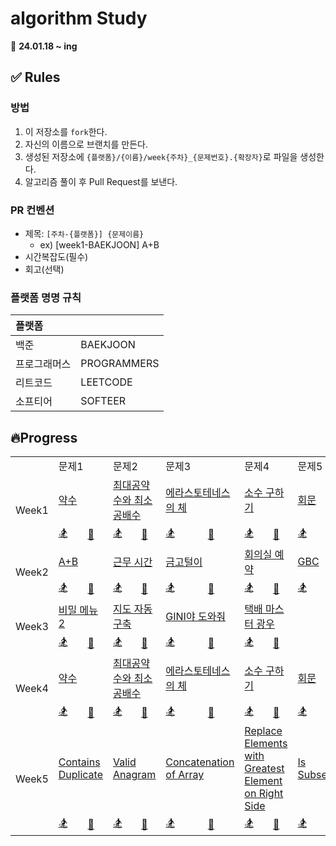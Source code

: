 # algorithm Study

📅 **24.01.18 ~ ing**

## ✅ Rules

### 방법

1. 이 저장소를 `fork`한다.
2. 자신의 이름으로 브랜치를 만든다.
3. 생성된 저장소에 `{플랫폼}/{이름}/week{주차}_{문제번호}.{확장자}`로 파일을 생성한다.
4. 알고리즘 풀이 후 Pull Request를 보낸다.

### PR 컨벤션

- 제목: `[주차-{플랫폼}] {문제이름}`
  - ex) [week1-BAEKJOON] A+B
- 시간복잡도(필수)
- 회고(선택)

### 플랫폼 명명 규칙

| 플랫폼       |             |
| :----------- | :---------- |
| 백준         | BAEKJOON    |
| 프로그래머스 | PROGRAMMERS |
| 리트코드     | LEETCODE    |
| 소프티어     | SOFTEER     |

## 🔥Progress

<table>
  <tr>
    <td></td>
    <td colspan=2>문제1</td>
    <td colspan=2>문제2</td>
    <td colspan=2>문제3</td>
    <td colspan=2>문제4</td>
    <td colspan=2>문제5</td>
    <td colspan=2>문제6</td>
  </tr>
  <tr>
    <td rowspan="2">Week1</td>
    <td colspan="2"><a href="https://www.acmicpc.net/problem/1037">약수</a></td></td>
    <td colspan="2"><a href="https://www.acmicpc.net/problem/2609">최대공약수와 최소공배수</a></td></td>
    <td colspan="2"><a href="https://www.acmicpc.net/problem/2960">에라스토테네스의 체</a></td></td>
    <td colspan="2"><a href="https://www.acmicpc.net/problem/1929">소수 구하기</a></td></td>
    <td colspan="2"><a href="https://www.acmicpc.net/problem/14561">회문</a></td></td>
    <td colspan="2"><a href="https://www.acmicpc.net/problem/9012">괄호</a></td></td>
  </tr>
  <tr>
    <td><a href="">🏂</a></td>
    <td><a href="https://github.com/Before-Dinner/algorithm/blob/main/baekjoon/chaeeun/1037_week1.java">🐣</a></td>
    <td><a href="">🏂</a></td>
    <td><a href="https://github.com/Before-Dinner/algorithm/blob/main/baekjoon/chaeeun/2609_week1.java">🐣</a></td>
    <td><a href="">🏂</a></td>
    <td><a href="https://github.com/Before-Dinner/algorithm/blob/main/baekjoon/chaeeun/2960_week1.java">🐣</a></td>
    <td><a href="">🏂</a></td>
    <td><a href="https://github.com/Before-Dinner/algorithm/blob/main/baekjoon/chaeeun/1929_week1.java">🐣</a></td>
    <td><a href="">🏂</a></td>
    <td><a href="https://github.com/Before-Dinner/algorithm/blob/main/baekjoon/chaeeun/14561_week1.java">🐣</a></td>
    <td><a href="">🏂</a></td>
    <td><a href="https://github.com/Before-Dinner/algorithm/blob/main/baekjoon/chaeeun/9012_week1.java">🐣</a></td>
  </tr>
  <tr>
    <td rowspan="2">Week2</td>
    <td colspan="2"><a href="https://softeer.ai/practice/6295">A+B</a></td></td>
    <td colspan="2"><a href="https://softeer.ai/practice/6254">근무 시간</a></td></td>
    <td colspan="2"><a href="https://softeer.ai/practice/6288">금고털이</a></td></td>
    <td colspan="2"><a href="https://softeer.ai/practice/6266">회의실 예약</a></td></td>
    <td colspan="2"><a href="https://softeer.ai/practice/6270">GBC</a></td></td>
    <td colspan="2"><a href="https://softeer.ai/practice/6289">우물 안 개구리</a></td></td>
  </tr>
  <tr>
    <td><a href="">🏂</a></td>
    <td><a href="https://github.com/Before-Dinner/algorithm/blob/main/softeer/chaeeun/6295_week2.java">🐣</a></td>
    <td><a href="">🏂</a></td>
    <td><a href="https://github.com/Before-Dinner/algorithm/blob/main/softeer/chaeeun/6254_week2.java">🐣</a></td>
    <td><a href="">🏂</a></td>
    <td><a href="https://github.com/Before-Dinner/algorithm/blob/main/softeer/chaeeun/6288_week2.java">🐣</a></td>
    <td><a href="">🏂</a></td>
    <td><a href="https://github.com/Before-Dinner/algorithm/blob/main/softeer/chaeeun/6266_week2.java">🐣</a></td>
    <td><a href="">🏂</a></td>
    <td><a href="https://github.com/Before-Dinner/algorithm/blob/main/softeer/chaeeun/6270_week2.java">🐣</a></td>
    <td><a href="">🏂</a></td>
    <td><a href="https://github.com/Before-Dinner/algorithm/blob/main/softeer/chaeeun/6289_week2.java">🐣</a></td>
  </tr>
  <tr>
    <td rowspan="2">Week3</td>
    <td colspan="2"><a href="https://softeer.ai/practice/6259">비밀 메뉴2</a></td></td>
    <td colspan="2"><a href="https://softeer.ai/practice/6280">지도 자동 구축</a></td></td>
    <td colspan="2"><a href="https://softeer.ai/practice/6271">GINI야 도와줘</a></td></td>
    <td colspan="2"><a href="https://softeer.ai/practice/6273">택배 마스터 광우</a></td></td>
    <td colspan="2"><a href=""><b></b></a></td></td>
    <td colspan="2"><a href=""><b></b></a></td></td>
  </tr>
  <tr>
    <td><a href="">🏂</a></td>
    <td><a href="https://github.com/Before-Dinner/algorithm/blob/main/softeer/chaeeun/6259_week3.java">🐣</a></td>
    <td><a href="">🏂</a></td>
    <td><a href="https://github.com/Before-Dinner/algorithm/blob/main/softeer/chaeeun/6280_week3.java">🐣</a></td>
    <td><a href="">🏂</a></td>
    <td><a href="https://github.com/Before-Dinner/algorithm/blob/main/softeer/chaeeun/6271_week3.java">🐣</a></td>
    <td><a href="">🏂</a></td>
    <td><a href="https://github.com/Before-Dinner/algorithm/blob/main/softeer/chaeeun/6273_week3.java">🐣</a></td>
    <td><a href=""></a></td>
    <td><a href=""></a></td>
    <td><a href=""></a></td>
    <td><a href=""></a></td>
  </tr>
  <tr>
    <td rowspan="2">Week4</td>
    <td colspan="2"><a href="https://www.acmicpc.net/problem/1037">약수</a></td></td>
    <td colspan="2"><a href="https://www.acmicpc.net/problem/2609">최대공약수와 최소공배수</a></td></td>
    <td colspan="2"><a href="https://www.acmicpc.net/problem/2960">에라스토테네스의 체</a></td></td>
    <td colspan="2"><a href="https://www.acmicpc.net/problem/1929">소수 구하기</a></td></td>
    <td colspan="2"><a href="https://www.acmicpc.net/problem/14561">회문</a></td></td>
    <td colspan="2"><a href="https://www.acmicpc.net/problem/9012">괄호</a></td></td>
  </tr>
  <tr>
    <td><a href="https://github.com/Before-Dinner/algorithm/blob/main/baekjoon/seongdeok/week4_1037.py">🏂</a></td>
    <td><a href="">🐣</a></td>
    <td><a href="https://github.com/Before-Dinner/algorithm/blob/main/baekjoon/seongdeok/week4_2069.py">🏂</a></td>
    <td><a href="">🐣</a></td>
    <td><a href="https://github.com/Before-Dinner/algorithm/blob/main/baekjoon/seongdeok/week4_2960.py">🏂</a></td>
    <td><a href="">🐣</a></td>
    <td><a href="https://github.com/Before-Dinner/algorithm/blob/main/baekjoon/seongdeok/week4_1929.py">🏂</a></td>
    <td><a href="">🐣</a></td>
    <td><a href="https://github.com/Before-Dinner/algorithm/blob/main/baekjoon/seongdeok/week4_14561.py">🏂</a></td>
    <td><a href="">🐣</a></td>
    <td><a href="https://github.com/Before-Dinner/algorithm/blob/main/baekjoon/seongdeok/week4_9093.py">🏂</a></td>
    <td><a href="">🐣</a></td>
  </tr>
 <tr>
    <td rowspan="2">Week5</td>
    <td colspan="2"><a href="https://leetcode.com/problems/contains-duplicate/description/">Contains Duplicate</a></td></td>
    <td colspan="2"><a href="https://leetcode.com/problems/valid-anagram/description/">Valid Anagram</a></td></td>
    <td colspan="2"><a href="https://leetcode.com/problems/concatenation-of-array/description/">Concatenation of Array</a></td></td>
    <td colspan="2"><a href="https://leetcode.com/problems/replace-elements-with-greatest-element-on-right-side/description/">Replace Elements with Greatest Element on Right Side</a></td></td>
    <td colspan="2"><a href="https://leetcode.com/problems/is-subsequence/description/">Is Subsequence</a></td></td>
    <td colspan="2"><a href="https://leetcode.com/problems/length-of-last-word/description/">Length of Last Word</a></td></td>
  </tr>
  <tr>
    <td><a href="">🏂</a></td>
    <td><a href="">🐣</a></td>
    <td><a href="">🏂</a></td>
    <td><a href="">🐣</a></td>
    <td><a href="">🏂</a></td>
    <td><a href="">🐣</a></td>
    <td><a href="">🏂</a></td>
    <td><a href="">🐣</a></td>
    <td><a href="">🏂</a></td>
    <td><a href="">🐣</a></td>
    <td><a href="">🏂</a></td>
    <td><a href="">🐣</a></td>
  </tr>
</table>
